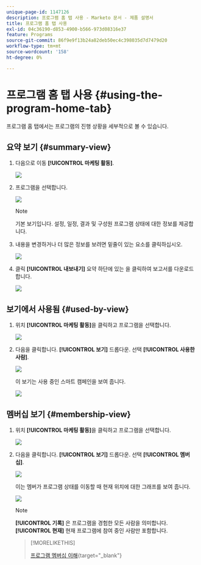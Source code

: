 ```yaml
---
unique-page-id: 1147126
description: 프로그램 홈 탭 사용 - Marketo 문서 - 제품 설명서
title: 프로그램 홈 탭 사용
exl-id: 04c36190-d853-4900-b566-973d08316e37
feature: Programs
source-git-commit: 86f9e9f13b24a82deb50ec4c398035d7d7479d20
workflow-type: tm+mt
source-wordcount: '158'
ht-degree: 0%

---
```


# 프로그램 홈 탭 사용 {#using-the-program-home-tab}

프로그램 홈 탭에서는 프로그램의 진행 상황을 세부적으로 볼 수 있습니다.

## 요약 보기 {#summary-view}

1. 다음으로 이동 **[!UICONTROL 마케팅 활동]**.

   ![](assets/login-marketing-activities-1.png)

1. 프로그램을 선택합니다.

   ![](assets/image2014-9-18-17-3a1-3a55.png)

   >[!NOTE]
   >
   >기본 보기입니다. 설정, 일정, 결과 및 구성원 프로그램 상태에 대한 정보를 제공합니다.

1. 내용을 변경하거나 더 많은 정보를 보려면 밑줄이 있는 요소를 클릭하십시오.

   ![](assets/image2014-9-18-17-3a2-3a53.png)

1. 클릭 **[!UICONTROL 내보내기]** 요약 하단에 있는 을 클릭하여 보고서를 다운로드합니다.

   ![](assets/image2014-9-18-17-3a3-3a47.png)

## 보기에서 사용됨 {#used-by-view}

1. 위치 **[!UICONTROL 마케팅 활동]**&#x200B;을 클릭하고 프로그램을 선택합니다.

   ![](assets/image2014-9-18-17-3a4-3a24.png)

1. 다음을 클릭합니다. **[!UICONTROL 보기]** 드롭다운. 선택 **[!UICONTROL 사용한 사람]**.

   ![](assets/image2014-9-18-17-3a5-3a2.png)

   이 보기는 사용 중인 스마트 캠페인을 보여 줍니다.

   ![](assets/image2014-9-18-17-3a6-3a4.png)

## 멤버십 보기 {#membership-view}

1. 위치 **[!UICONTROL 마케팅 활동]**&#x200B;을 클릭하고 프로그램을 선택합니다.

   ![](assets/image2014-9-18-17-3a7-3a25.png)

1. 다음을 클릭합니다. **[!UICONTROL 보기]** 드롭다운. 선택 **[!UICONTROL 멤버십]**.

   ![](assets/image2014-9-18-17-3a7-3a49.png)

   이는 멤버가 프로그램 상태를 이동할 때 현재 위치에 대한 그래프를 보여 줍니다.

   ![](assets/image2014-9-18-17-3a8-3a1.png)

   >[!NOTE]
   >
   >**[!UICONTROL 기록]** 은 프로그램을 경험한 모든 사람을 의미합니다. **[!UICONTROL 현재]** 현재 프로그램에 참여 중인 사람만 포함합니다.

   >[!MORELIKETHIS]
   >
   >[프로그램 멤버십 이해](/help/marketo/product-docs/core-marketo-concepts/programs/creating-programs/understanding-program-membership.md){target="_blank"}
